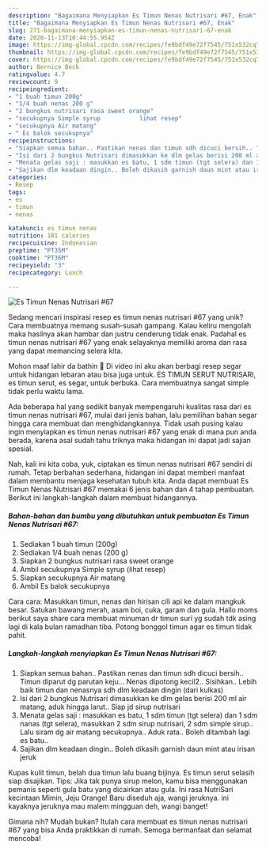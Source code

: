 ```yaml
---
description: "Bagaimana Menyiapkan Es Timun Nenas Nutrisari #67, Enak"
title: "Bagaimana Menyiapkan Es Timun Nenas Nutrisari #67, Enak"
slug: 271-bagaimana-menyiapkan-es-timun-nenas-nutrisari-67-enak
date: 2020-11-13T10:44:55.954Z
image: https://img-global.cpcdn.com/recipes/fe9bdf49e72f7545/751x532cq70/es-timun-nenas-nutrisari-67-foto-resep-utama.jpg
thumbnail: https://img-global.cpcdn.com/recipes/fe9bdf49e72f7545/751x532cq70/es-timun-nenas-nutrisari-67-foto-resep-utama.jpg
cover: https://img-global.cpcdn.com/recipes/fe9bdf49e72f7545/751x532cq70/es-timun-nenas-nutrisari-67-foto-resep-utama.jpg
author: Bernice Beck
ratingvalue: 4.7
reviewcount: 9
recipeingredient:
- "1 buah timun 200g"
- "1/4 buah nenas 200 g"
- "2 bungkus nutrisari rasa sweet orange"
- "secukupnya Simple syrup           lihat resep"
- "secukupnya Air matang"
- " Es balok secukupnya"
recipeinstructions:
- "Siapkan semua bahan.. Pastikan nenas dan timun sdh dicuci bersih.. Timun diparut dg parutan keju... Nenas dipotong kecil2.. Sisihkan.. Lebih baik timun dan nenasnya sdh dlm keadaan dingin (dari kulkas)"
- "Isi dari 2 bungkus Nutrisari dimasukkan ke dlm gelas berisi 200 ml air matang, aduk hingga larut.. Siap jd sirup nutrisari"
- "Menata gelas saji : masukkan es batu, 1 sdm timun (tgt selera) dan 1 sdm nanas (tgt selera), masukkan 2 sdm sirup nutrisari, 2 sdm simple sirup.. Lalu siram dg air matang secukupnya.. Aduk rata.. Boleh ditambah lagi es batu.."
- "Sajikan dlm keadaan dingin.. Boleh dikasih garnish daun mint atau irisan jeruk"
categories:
- Resep
tags:
- es
- timun
- nenas

katakunci: es timun nenas 
nutrition: 181 calories
recipecuisine: Indonesian
preptime: "PT35M"
cooktime: "PT36M"
recipeyield: "3"
recipecategory: Lunch

---
```



![Es Timun Nenas Nutrisari #67](https://img-global.cpcdn.com/recipes/fe9bdf49e72f7545/751x532cq70/es-timun-nenas-nutrisari-67-foto-resep-utama.jpg)

Sedang mencari inspirasi resep es timun nenas nutrisari #67 yang unik? Cara membuatnya memang susah-susah gampang. Kalau keliru mengolah maka hasilnya akan hambar dan justru cenderung tidak enak. Padahal es timun nenas nutrisari #67 yang enak selayaknya memiliki aroma dan rasa yang dapat memancing selera kita.

Mohon maaf lahir da bathin 🙏 Di video ini aku akan berbagi resep segar untuk hidangan lebaran atau bisa juga untuk. ES TIMUN SERUT NUTRISARI, es timun serut, es segar, untuk berbuka. Cara membuatnya sangat simple tidak perlu waktu lama.

Ada beberapa hal yang sedikit banyak mempengaruhi kualitas rasa dari es timun nenas nutrisari #67, mulai dari jenis bahan, lalu pemilihan bahan segar hingga cara membuat dan menghidangkannya. Tidak usah pusing kalau ingin menyiapkan es timun nenas nutrisari #67 yang enak di mana pun anda berada, karena asal sudah tahu triknya maka hidangan ini dapat jadi sajian spesial.


Nah, kali ini kita coba, yuk, ciptakan es timun nenas nutrisari #67 sendiri di rumah. Tetap berbahan sederhana, hidangan ini dapat memberi manfaat dalam membantu menjaga kesehatan tubuh kita. Anda dapat membuat Es Timun Nenas Nutrisari #67 memakai 6 jenis bahan dan 4 tahap pembuatan. Berikut ini langkah-langkah dalam membuat hidangannya.

<!--inarticleads1-->

##### Bahan-bahan dan bumbu yang dibutuhkan untuk pembuatan Es Timun Nenas Nutrisari #67:

1. Sediakan 1 buah timun (200g)
1. Sediakan 1/4 buah nenas (200 g)
1. Siapkan 2 bungkus nutrisari rasa sweet orange
1. Ambil secukupnya Simple syrup           (lihat resep)
1. Siapkan secukupnya Air matang
1. Ambil  Es balok secukupnya


Cara cara: Masukkan timun, nenas dan hirisan cili api ke dalam mangkuk besar. Satukan bawang merah, asam boi, cuka, garam dan gula. Hallo moms berikut saya share cara membuat minuman dr timun suri yg sudah tdk asing lagi di kala bulan ramadhan tiba. Potong bonggol timun agar es timun tidak pahit. 

<!--inarticleads2-->

##### Langkah-langkah menyiapkan Es Timun Nenas Nutrisari #67:

1. Siapkan semua bahan.. Pastikan nenas dan timun sdh dicuci bersih.. Timun diparut dg parutan keju... Nenas dipotong kecil2.. Sisihkan.. Lebih baik timun dan nenasnya sdh dlm keadaan dingin (dari kulkas)
1. Isi dari 2 bungkus Nutrisari dimasukkan ke dlm gelas berisi 200 ml air matang, aduk hingga larut.. Siap jd sirup nutrisari
1. Menata gelas saji : masukkan es batu, 1 sdm timun (tgt selera) dan 1 sdm nanas (tgt selera), masukkan 2 sdm sirup nutrisari, 2 sdm simple sirup.. Lalu siram dg air matang secukupnya.. Aduk rata.. Boleh ditambah lagi es batu..
1. Sajikan dlm keadaan dingin.. Boleh dikasih garnish daun mint atau irisan jeruk


Kupas kulit timun, belah dua timun lalu buang bijinya. Es timun serut selasih siap disajikan. Tips: Jika tak punya sirup melon, kamu bisa menggunakan pemanis seperti gula batu yang dicairkan atau gula. Ini rasa NutriSari kecintaan Mimin, Jeju Orange! Baru diseduh aja, wangi jeruknya. ini kayaknya jeruknya mau malem mingguan deh, wangi banget! 

Gimana nih? Mudah bukan? Itulah cara membuat es timun nenas nutrisari #67 yang bisa Anda praktikkan di rumah. Semoga bermanfaat dan selamat mencoba!
